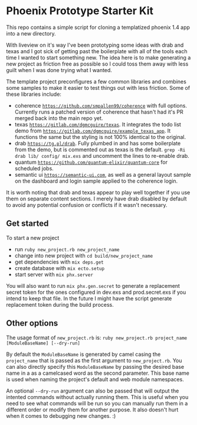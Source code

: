 # Phoenix Prototype Starter Kit

This repo contains a simple script for cloning a templatized phoenix 1.4 app into a new directory. 

With liveview on it's way I've been prototyping some ideas with drab and texas and I got sick of getting past the boilerplate with all of the tools each time I wanted to start something new. The idea here is to make generating a new project as friction free as possible so I could toss them away with less guilt when I was done trying what I wanted.

The template project preconfigures a few common libraries and combines some samples to make it easier to test things out with less friction. Some of these libraries include:

  * coherence [`https://github.com/smpallen99/coherence`](https://github.com/smpallen99/coherence) with full options. Currently runs a patched version of coherence that hasn't had it's PR merged back into the main repo yet.
  * texas [`https://gitlab.com/dgmcguire/texas`](https://gitlab.com/dgmcguire/texas). It integrates the todo list demo from [`https://gitlab.com/dgmcguire/example_texas_app`](https://gitlab.com/dgmcguire/example_texas_app). It functions the same but the styling is not 100% identical to the original.
  * drab [`https://tg.pl/drab`](https://tg.pl/drab). Fully plumbed in and has some boilerplate from the demo, but is commented out as texas is the default. `grep -Ri drab lib/ config/ mix.exs` and uncomment the lines to re-enable drab.
  * quantum [`https://github.com/quantum-elixir/quantum-core`](https://github.com/quantum-elixir/quantum-core) for scheduled jobs.
  * semantic ui [`https://semantic-ui.com`](https://semantic-ui.com), as well as a general layout sample on the dashboard and login sample applied to the coherence login.

It is worth noting that drab and texas appear to play well together if you use them on separate content sections. I merely have drab disabled by default to avoid any potential confusion or conflicts if it wasn't necessary.

## Get started

To start a new project

  * run `ruby new_project.rb new_project_name`
  * change into new project with `cd build/new_project_name`
  * get dependencies with `mix deps.get`
  * create database with `mix ecto.setup`
  * start server with `mix phx.server`

You will also want to run `mix phx.gen.secret` to generate a replacement secret token for the ones configured in dev.exs and prod.secret.exs if you intend to keep that file. In the future I might have the script generate replacement token during the build process.

## Other options

The usage format of `new_project.rb` is:
`ruby new_project.rb project_name [ModuleBaseName] [--dry-run]`

By default the `ModuleBaseName` is generated by camel casing the `project_name` that is passed as the first argument to `new_project.rb`. You can also directly specify this `ModuleBaseName` by passing the desired base name in a as a camelcased word as the second parameter. This base name is used when naming the project's default and web module namespaces.

An optional `--dry-run` argument can also be passed that will output the intented commands without actually running them. This is useful when you need to see what commands will be run so you can manually run them in a different order or modify them for another purpose. It also doesn't hurt when it comes to debugging new changes. :)
